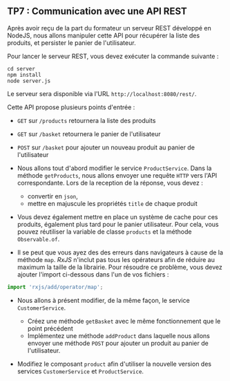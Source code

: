 ## TP7 : Communication avec une API REST

Après avoir reçu de la part du formateur un serveur REST développé en NodeJS, nous allons manipuler cette API pour récupérer la liste des produits, et persister le panier de l'utilisateur.

Pour lancer le serveur REST, vous devez exécuter la commande suivante :

```shell
cd server
npm install
node server.js
```

Le serveur sera disponible via l'URL `http://localhost:8080/rest/`.

Cette API propose plusieurs points d'entrée :

- `GET` sur `/products` retournera la liste des produits
- `GET` sur `/basket`  retournera le panier de l'utilisateur
- `POST` sur `/basket` pour ajouter un nouveau produit au panier de l'utilisateur

- Nous allons tout d'abord modifier le service `ProductService`. Dans la méthode `getProducts`, nous allons envoyer une requête `HTTP` vers l'API correspondante. Lors de la reception de la réponse, vous devez :
  - convertir en `json`,
  - mettre en majuscule les propriétés `title` de chaque produit

- Vous devez également mettre en place un système de cache pour ces produits, également plus tard pour le panier utilisateur. Pour cela, vous pouvez réutiliser la variable de classe `products` et la méthode `Observable.of`.

-  Il se peut que vous ayez des des erreurs dans navigateurs à cause de la méthode `map`. *RxJS* n'inclut pas tous les opérateurs afin de réduire au maximum la taille de la librairie. Pour résoudre ce problème, vous devez ajouter l'import ci-dessous dans l'un de vos fichiers :

```typescript
import 'rxjs/add/operator/map';
```

- Nous allons à présent modifier, de la même façon, le service `CustomerService`.
  - Créez une méthode `getBasket` avec le même fonctionnement que le point précédent
  - Implémentez une méthode `addProduct` dans laquelle nous allons envoyer une méthode `POST` pour ajouter un produit au panier de l'utilisateur.


- Modifiez le composant `product` afin d'utiliser la nouvelle version des services `CustomerService` et `ProductService`.

